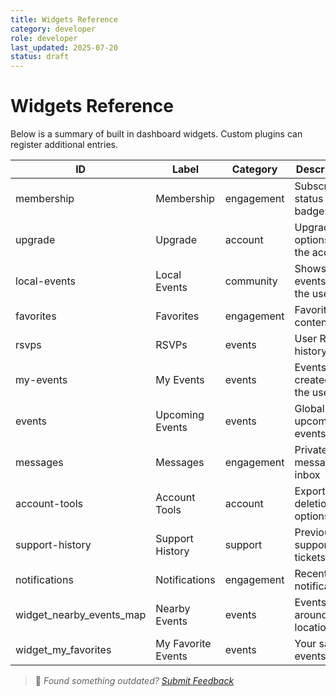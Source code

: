 ```yaml
---
title: Widgets Reference
category: developer
role: developer
last_updated: 2025-07-20
status: draft
---
```

# Widgets Reference

Below is a summary of built in dashboard widgets. Custom plugins can register additional entries.

| ID | Label | Category | Description |
|---|---|---|---|
| membership | Membership | engagement | Subscription status and badges |
| upgrade | Upgrade | account | Upgrade options for the account |
| local-events | Local Events | community | Shows events near the user |
| favorites | Favorites | engagement | Favorited content lists |
| rsvps | RSVPs | events | User RSVP history |
| my-events | My Events | events | Events created by the user |
| events | Upcoming Events | events | Global upcoming events |
| messages | Messages | engagement | Private messages inbox |
| account-tools | Account Tools | account | Export and deletion options |
| support-history | Support History | support | Previous support tickets |
| notifications | Notifications | engagement | Recent notifications |
| widget_nearby_events_map | Nearby Events | events | Events around your location. |
| widget_my_favorites | My Favorite Events | events | Your saved events. |

> 💬 *Found something outdated? [Submit Feedback](feedback.md)*
